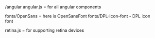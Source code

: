 /angular
    angular.js = for all angular components
    
    
fonts/OpenSans = here is OpenSansFont
fonts/DPL-Icon-font - DPL icon font

retina.js = for supporting retina devices